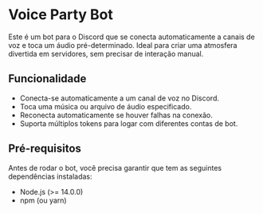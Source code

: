 # Voice Party Bot

Este é um bot para o Discord que se conecta automaticamente a canais de voz e toca um áudio pré-determinado. Ideal para criar uma atmosfera divertida em servidores, sem precisar de interação manual. 

## Funcionalidade

- Conecta-se automaticamente a um canal de voz no Discord.
- Toca uma música ou arquivo de áudio especificado.
- Reconecta automaticamente se houver falhas na conexão.
- Suporta múltiplos tokens para logar com diferentes contas de bot.

## Pré-requisitos

Antes de rodar o bot, você precisa garantir que tem as seguintes dependências instaladas:

- Node.js (>= 14.0.0)
- npm (ou yarn)
